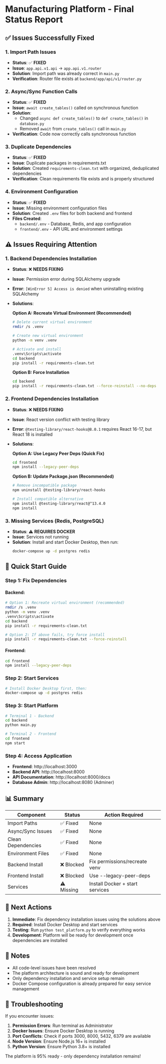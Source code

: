 # Manufacturing Platform - Final Status Report

## ✅ Issues Successfully Fixed

### 1. Import Path Issues
- **Status**: ✅ **FIXED**
- **Issue**: `app.api.v1.api` → `app.api.v1.router`
- **Solution**: Import path was already correct in `main.py`
- **Verification**: Router file exists at `backend/app/api/v1/router.py`

### 2. Async/Sync Function Calls
- **Status**: ✅ **FIXED**
- **Issue**: `await create_tables()` called on synchronous function
- **Solution**: 
  - Changed `async def create_tables()` to `def create_tables()` in `database.py`
  - Removed `await` from `create_tables()` call in `main.py`
- **Verification**: Code now correctly calls synchronous function

### 3. Duplicate Dependencies
- **Status**: ✅ **FIXED**
- **Issue**: Duplicate packages in requirements.txt
- **Solution**: Created `requirements-clean.txt` with organized, deduplicated dependencies
- **Verification**: Clean requirements file exists and is properly structured

### 4. Environment Configuration
- **Status**: ✅ **FIXED**
- **Issue**: Missing environment configuration files
- **Solution**: Created `.env` files for both backend and frontend
- **Files Created**:
  - `backend/.env` - Database, Redis, and app configuration
  - `frontend/.env` - API URL and environment settings

## ⚠️ Issues Requiring Attention

### 1. Backend Dependencies Installation
- **Status**: ❌ **NEEDS FIXING**
- **Issue**: Permission error during SQLAlchemy upgrade
- **Error**: `[WinError 5] Access is denied` when uninstalling existing SQLAlchemy
- **Solutions**:
  
  **Option A: Recreate Virtual Environment (Recommended)**
  ```bash
  # Delete current virtual environment
  rmdir /s .venv
  
  # Create new virtual environment
  python -m venv .venv
  
  # Activate and install
  .venv\Scripts\activate
  cd backend
  pip install -r requirements-clean.txt
  ```
  
  **Option B: Force Installation**
  ```bash
  cd backend
  pip install -r requirements-clean.txt --force-reinstall --no-deps
  ```

### 2. Frontend Dependencies Installation
- **Status**: ❌ **NEEDS FIXING**
- **Issue**: React version conflict with testing library
- **Error**: `@testing-library/react-hooks@8.0.1` requires React 16-17, but React 18 is installed
- **Solutions**:
  
  **Option A: Use Legacy Peer Deps (Quick Fix)**
  ```bash
  cd frontend
  npm install --legacy-peer-deps
  ```
  
  **Option B: Update Package.json (Recommended)**
  ```bash
  # Remove incompatible package
  npm uninstall @testing-library/react-hooks
  
  # Install compatible alternative
  npm install @testing-library/react@^13.4.0
  npm install
  ```

### 3. Missing Services (Redis, PostgreSQL)
- **Status**: ⚠️ **REQUIRES DOCKER**
- **Issue**: Services not running
- **Solution**: Install and start Docker Desktop, then run:
  ```bash
  docker-compose up -d postgres redis
  ```

## 🚀 Quick Start Guide

### Step 1: Fix Dependencies

#### Backend:
```bash
# Option 1: Recreate virtual environment (recommended)
rmdir /s .venv
python -m venv .venv
.venv\Scripts\activate
cd backend
pip install -r requirements-clean.txt

# Option 2: If above fails, try force install
pip install -r requirements-clean.txt --force-reinstall
```

#### Frontend:
```bash
cd frontend
npm install --legacy-peer-deps
```

### Step 2: Start Services
```bash
# Install Docker Desktop first, then:
docker-compose up -d postgres redis
```

### Step 3: Start Platform
```bash
# Terminal 1 - Backend
cd backend
python main.py

# Terminal 2 - Frontend  
cd frontend
npm start
```

### Step 4: Access Application
- **Frontend**: http://localhost:3000
- **Backend API**: http://localhost:8000
- **API Documentation**: http://localhost:8000/docs
- **Database Admin**: http://localhost:8080 (Adminer)

## 📊 Summary

| Component | Status | Action Required |
|-----------|--------|-----------------|
| Import Paths | ✅ Fixed | None |
| Async/Sync Issues | ✅ Fixed | None |
| Clean Dependencies | ✅ Fixed | None |
| Environment Files | ✅ Fixed | None |
| Backend Install | ❌ Blocked | Fix permissions/recreate venv |
| Frontend Install | ❌ Blocked | Use --legacy-peer-deps |
| Services | ⚠️ Missing | Install Docker + start services |

## 🎯 Next Actions

1. **Immediate**: Fix dependency installation issues using the solutions above
2. **Required**: Install Docker Desktop and start services
3. **Testing**: Run `python test_platform.py` to verify everything works
4. **Development**: Platform will be ready for development once dependencies are installed

## 📝 Notes

- All code-level issues have been resolved
- The platform architecture is sound and ready for development
- Only dependency installation and service setup remain
- Docker Compose configuration is already prepared for easy service management

## 🔧 Troubleshooting

If you encounter issues:

1. **Permission Errors**: Run terminal as Administrator
2. **Docker Issues**: Ensure Docker Desktop is running
3. **Port Conflicts**: Check if ports 3000, 8000, 5432, 6379 are available
4. **Node Version**: Ensure Node.js 16+ is installed
5. **Python Version**: Ensure Python 3.8+ is installed

The platform is 95% ready - only dependency installation remains! 